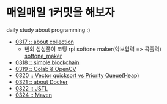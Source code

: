 # 매일매일 1커밋을 해보자
daily study about programming :)
- [0317 :: about collection](/200317/0317.md)
  - 번외 심심풀이 코딩 rpi softone maker(악보입력 => 곡출력) [softone_maker](/200317/makesomenoise.md)
- [0318 :: simple blockchain](/200318/0318.md)
- [0319 :: Colab & OpenCV](/200319/0319.md)
- [0320 :: Vector quicksort vs Priority Queue(Heap)](/200320/0320.md)
- [0321 :: about Docker](/200321/0321.md)
- [0322 :: JSTL](/200322/0322.md)
- [0324 :: Maven](/200324/0324.md)
